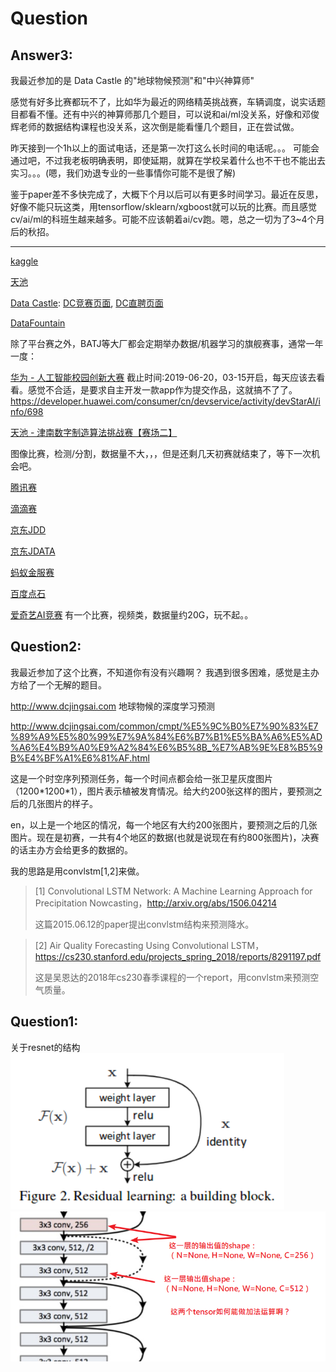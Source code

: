 # Question


## Answer3:

我最近参加的是 Data Castle 的"地球物候预测"和"中兴神算师"

感觉有好多比赛都玩不了，比如华为最近的网络精英挑战赛，车辆调度，说实话题目都看不懂。还有中兴的神算师那几个题目，可以说和ai/ml没关系，好像和邓俊辉老师的数据结构课程也没关系，这次倒是能看懂几个题目，正在尝试做。

昨天接到一个1h以上的面试电话，还是第一次打这么长时间的电话呢。。。    可能会通过吧，不过我老板明确表明，即使延期，就算在学校呆着什么也不干也不能出去实习。。。(嗯，我们劝退专业的一些事情你可能不是很了解)

鉴于paper差不多快完成了，大概下个月以后可以有更多时间学习。最近在反思，好像不能只玩这类，用tensorflow/sklearn/xgboost就可以玩的比赛。而且感觉cv/ai/ml的科班生越来越多。可能不应该朝着ai/cv跑。嗯，总之一切为了3~4个月后的秋招。


---

[kaggle](https://www.kaggle.com/)

[天池](https://tianchi.aliyun.com/)

[Data Castle](http://www.pkbigdata.com/): [DC竞赛页面](http://www.dcjingsai.com), [DC直聘页面](http://www.pkbigdata.com/static_page/jobPage/cd_jobIndex.html)

[DataFountain](https://www.datafountain.cn)


除了平台赛之外，BATJ等大厂都会定期举办数据/机器学习的旗舰赛事，通常一年一度：

[华为 - 人工智能校园创新大赛](https://developer.huawei.com/consumer/cn/devservice/activity/devStarAI/list)
截止时间:2019-06-20，03-15开启，每天应该去看看。感觉不合适，是要求自主开发一款app作为提交作品，这就搞不了了。
https://developer.huawei.com/consumer/cn/devservice/activity/devStarAI/info/698

[天池 - 津南数字制造算法挑战赛【赛场二】](https://tianchi.aliyun.com/competition/entrance/231703/forum)

图像比赛，检测/分割，数据量不大，，，但是还剩几天初赛就结束了，等下一次机会吧。

[腾讯赛](http://tpai.qq.com/race)

[滴滴赛](http://research.xiaojukeji.com)

[京东JDD](https://jdder.jd.com)

[京东JDATA](https://jdata.jd.com/index.html)

[蚂蚁金服赛](https://dc.cloud.alipay.com/index)

[百度点石](https://dianshi.baidu.com/competition)

[爱奇艺AI竞赛](http://challenge.ai.iqiyi.com/)
有一个比赛，视频类，数据量约20G，玩不起。。


## Question2:

我最近参加了这个比赛，不知道你有没有兴趣啊？
我遇到很多困难，感觉是主办方给了一个无解的题目。

http://www.dcjingsai.com 地球物候的深度学习预测

http://www.dcjingsai.com/common/cmpt/%E5%9C%B0%E7%90%83%E7%89%A9%E5%80%99%E7%9A%84%E6%B7%B1%E5%BA%A6%E5%AD%A6%E4%B9%A0%E9%A2%84%E6%B5%8B_%E7%AB%9E%E8%B5%9B%E4%BF%A1%E6%81%AF.html

这是一个时空序列预测任务，每一个时间点都会给一张卫星灰度图片（1200\*1200\*1），图片表示植被发育情况。给大约200张这样的图片，要预测之后的几张图片的样子。

en，以上是一个地区的情况，每一个地区有大约200张图片，要预测之后的几张图片。现在是初赛，一共有4个地区的数据(也就是说现在有约800张图片)，决赛的话主办方会给更多的数据的。

我的思路是用convlstm[1,2]来做。

>[1] Convolutional LSTM Network: A Machine Learning Approach for Precipitation Nowcasting，http://arxiv.org/abs/1506.04214
>
>这篇2015.06.12的paper提出convlstm结构来预测降水。

>[2] Air Quality Forecasting Using Convolutional LSTM，https://cs230.stanford.edu/projects_spring_2018/reports/8291197.pdf
>
>这是吴恩达的2018年cs230春季课程的一个report，用convlstm来预测空气质量。


## Question1:
关于resnet的结构
![](./img/img0.png)
![](./img/img1.png)
